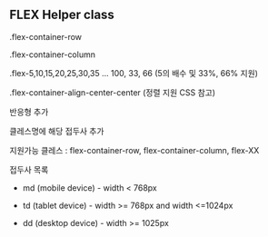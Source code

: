 ## FLEX Helper class

.flex-container-row

.flex-container-column

.flex-5,10,15,20,25,30,35 ... 100, 33, 66 (5의 배수 및 33%, 66% 지원)
	
.flex-container-align-center-center (정렬 지원 CSS 참고)
	
반응형 추가

클레스명에 해당 접두사 추가

지원가능 클레스 : flex-container-row, flex-container-column, flex-XX

 접두사 목록 

  - md (mobile device) - width < 768px
 
  - td (tablet device) - width >= 768px and width <=1024px
 
  - dd (desktop device) - width >= 1025px
